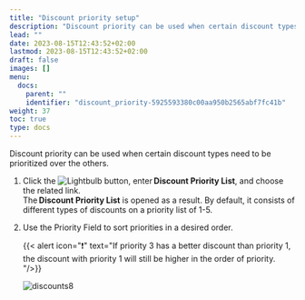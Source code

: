 ```yaml
---
title: "Discount priority setup"
description: "Discount priority can be used when certain discount types need to be prioritized over the others. "
lead: ""
date: 2023-08-15T12:43:52+02:00
lastmod: 2023-08-15T12:43:52+02:00
draft: false
images: []
menu:
  docs:
    parent: ""
    identifier: "discount_priority-5925593380c00aa950b2565abf7fc41b"
weight: 37
toc: true
type: docs
---
```


Discount priority can be used when certain discount types need to be prioritized over the others. 

1. Click the ![Lightbulb](Lightbulb_icon.PNG) button, enter **Discount Priority List**, and choose the related link.     
   The **Discount Priority List** is opened as a result. By default, it consists of different types of discounts on a priority list of 1-5.  
2. Use the Priority Field to sort priorities in a desired order. 

    {{< alert icon="❗" text="If priority 3 has a better discount than priority 1, the discount with priority 1 will still be higher in the order of priority. "/>}}

   ![discounts8](discounts8.PNG)